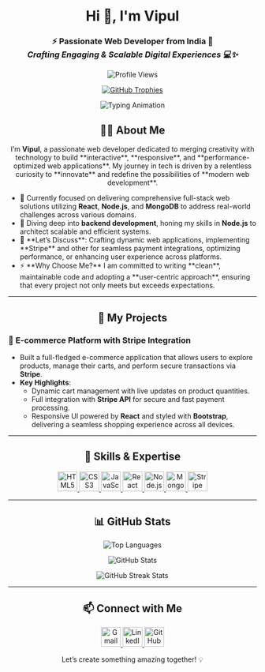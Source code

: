 <h1 align="center">Hi 👋, I'm Vipul</h1>
<h3 align="center">
  <strong>⚡ Passionate Web Developer from India 🚀</strong><br/>
  <em>Crafting Engaging & Scalable Digital Experiences 💻✨</em>
</h3>

<!-- Profile Views Badge -->
<p align="center">
  <img src="https://komarev.com/ghpvc/?username=vipulsangwan771&label=PROFILE+VIEWS&color=brightgreen&style=for-the-badge" alt="Profile Views" />
</p>

<!-- GitHub Trophies with modern style -->
<p align="center">
  <a href="https://github.com/ryo-ma/github-profile-trophy" target="_blank">
    <img src="https://github-profile-trophy.vercel.app/?username=vipulsangwan771&theme=onedark&row=1&column=6&margin-w=15&margin-h=15&no-frame=true" alt="GitHub Trophies" />
  </a>
</p>

<!-- Professional Typing Animation -->
<p align="center">
  <img src="https://readme-typing-svg.demolab.com?font=Fira+Code&size=28&duration=3000&pause=1000&color=3A6AFF&center=true&vCenter=true&width=900&lines=Full-Stack+Developer+%7C+React+%26+Node.js+Specialist;Expert+in+Payment+Integration+(Stripe);Building+Scalable+%26+Secure+Web+Applications;Focused+on+UI%2FUX%2C+Performance%2C+%26+Innovation" alt="Typing Animation" />
</p>






<h2 align="center">👨‍💻 About Me</h2>

<p align="center">
  I’m <strong>Vipul</strong>, a passionate web developer dedicated to merging creativity with technology to build **interactive**, **responsive**, and **performance-optimized web applications**. My journey in tech is driven by a relentless curiosity to **innovate** and redefine the possibilities of **modern web development**.
</p>

<ul>
  <li>🔭 Currently focused on delivering comprehensive full-stack web solutions utilizing <strong>React</strong>, <strong>Node.js</strong>, and <strong>MongoDB</strong> to address real-world challenges across various domains.</li>
  <li>🌱 Diving deep into <strong>backend development</strong>, honing my skills in <strong>Node.js</strong> to architect scalable and efficient systems.</li>
  <li>💬 **Let’s Discuss**: Crafting dynamic web applications, implementing **Stripe** and other for seamless payment integrations, optimizing performance, or enhancing user experience across platforms.</li>
  <li>⚡ **Why Choose Me?** I am committed to writing **clean**, maintainable code and adopting a **user-centric approach**, ensuring that every project not only meets but exceeds expectations.</li>
</ul>

---

<h2 align="center">🚀 My Projects</h2>

### 💼 **E-commerce Platform with Stripe Integration**
- Built a full-fledged e-commerce application that allows users to explore products, manage their carts, and perform secure transactions via **Stripe**.
- **Key Highlights**:
  - Dynamic cart management with live updates on product quantities.
  - Full integration with **Stripe API** for secure and fast payment processing.
  - Responsive UI powered by **React** and styled with **Bootstrap**, delivering a seamless shopping experience across all devices.

---

<h2 align="center">💼 Skills & Expertise</h2>

<p align="center">
  <a href="https://developer.mozilla.org/en-US/docs/Web/HTML" target="_blank">
    <img src="https://img.icons8.com/color/48/000000/html-5.png" alt="HTML5" width="40" height="40"/>
  </a>
  <a href="https://developer.mozilla.org/en-US/docs/Web/CSS" target="_blank">
    <img src="https://img.icons8.com/color/48/000000/css3.png" alt="CSS3" width="40" height="40"/>
  </a>
  <a href="https://developer.mozilla.org/en-US/docs/Web/JavaScript" target="_blank">
    <img src="https://img.icons8.com/color/48/000000/javascript.png" alt="JavaScript" width="40" height="40"/>
  </a>
  <a href="https://reactjs.org/" target="_blank">
    <img src="https://img.icons8.com/plasticine/100/000000/react.png" alt="React" width="40" height="40"/>
  </a>
  <a href="https://nodejs.org" target="_blank">
    <img src="https://img.icons8.com/color/48/000000/nodejs.png" alt="Node.js" width="40" height="40"/>
  </a>
  <a href="https://www.mongodb.com/" target="_blank">
    <img src="https://img.icons8.com/color/48/000000/mongodb.png" alt="MongoDB" width="40" height="40"/>
  </a>
  <a href="https://stripe.com/" target="_blank">
    <img src="https://img.icons8.com/color/48/000000/stripe.png" alt="Stripe" width="40" height="40"/>
  </a>
</p>

---

<h2 align="center">📊 GitHub Stats</h2>

<p align="center">
  <img src="https://github-readme-stats.vercel.app/api/top-langs?username=vipulsangwan771&show_icons=true&locale=en&layout=compact" alt="Top Languages" />
</p>
<p align="center">
  <img src="https://github-readme-stats.vercel.app/api?username=vipulsangwan771&show_icons=true&locale=en" alt="GitHub Stats" />
</p>
<p align="center">
  <img src="https://github-readme-streak-stats.herokuapp.com/?user=vipulsangwan771&" alt="GitHub Streak Stats" />
</p>

---

<h2 align="center">📫 Connect with Me</h2>

<p align="center">
  <a href="mailto:vipulsangwan771@gmail.com" target="_blank">
    <img src="https://img.icons8.com/fluency/48/000000/gmail-new.png" alt="Gmail" width="40" height="40"/>
  </a>
  <a href="https://linkedin.com/in/vipul-sangwan" target="_blank">
    <img src="https://img.icons8.com/color/48/000000/linkedin.png" alt="LinkedIn" width="40" height="40"/>
  </a>
  <a href="https://github.com/vipulsangwan771" target="_blank">
    <img src="https://img.icons8.com/ios-glyphs/30/000000/github.png" alt="GitHub" width="40" height="40"/>
  </a>
</p>

<p align="center">
  Let’s create something amazing together! 💡
</p>
